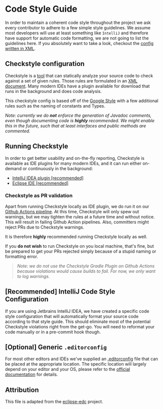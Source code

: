 # Code Style Guide

In order to maintain a coherent code style throughout the project we ask every contributor to adhere to a few simple
style guidelines. We assume most developers will use at least something like `IntelliJ` and therefore have support for
automatic code formatting, we are not going to list the guidelines here. If you absolutely want to take a look, checkout
the [config written in XML](docs/dev/checkstyle/checkstyle-config.xml).

## Checkstyle configuration

Checkstyle is a [tool](https://checkstyle.sourceforge.io/) that can statically analyze your source code to check against
a set of given rules. Those rules are formulated in an [XML document](docs/dev/checkstyle/checkstyle-config.xml). Many modern
IDEs have a plugin available for download that runs in the background and does code analysis.

This checkstyle config is based off of the [Google Style](https://checkstyle.sourceforge.io/google_style.html) with a
few
additional rules such as the naming of constants and Types.

_Note: currently we do **not** enforce the generation of Javadoc comments, even though documenting code is **highly**
recommended. We might enable this in the future, such that at least interfaces and public methods are commented._

## Running Checkstyle

In order to get better usability and on-the-fly reporting, Checkstyle is available as IDE plugins for many modern IDEs,
and it can run either on-demand or continuously in the background:

- [IntelliJ IDEA plugin [recommended]](https://plugins.jetbrains.com/plugin/1065-checkstyle-idea)
- [Eclipse IDE [recommended]](https://checkstyle.org/eclipse-cs/#!/)

### Checkstyle as PR validation

Apart from running Checkstyle locally as IDE plugin, we do run it on
our [Github Actions pipeline](.github/workflows/code_analysis.yml). At this time, Checkstyle will only spew out warnings, but
we may tighten the rules at a future time and without notice. This will result in failing Github Action pipelines. Also,
committers might reject PRs due to Checkstyle warnings.

It is therefore **highly** recommended running Checkstyle locally as well.

If you **do not wish** to run Checkstyle on you local machine, that's fine, but be prepared to get your PRs rejected
simply because of a stupid naming or formatting error.

> _Note: we do not use the Checkstyle Gradle Plugin on Github Actions because violations would cause builds to fail. For
now, we only want to log warnings._

## [Recommended] IntelliJ Code Style Configuration

If you are using Jetbrains IntelliJ IDEA, we have created a specific code style configuration that will automatically
format your source code according to that style guide. This should eliminate most of the potential Checkstyle violations
right from the get-go. You will need to reformat your code manually or in a pre-commit hook though.

## [Optional] Generic `.editorconfig`

For most other editors and IDEs we've supplied an [.editorconfig](.editorconfig) file that can be
placed at the appropriate location. The specific location will largely depend on your editor and your OS, please refer
to the [official documentation](https://editorconfig.org) for details.

## Attribution

This file is adapted from the [eclipse-edc](https://github.com/eclipse-dataspaceconnector/DataSpaceConnector) project.
